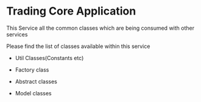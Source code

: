 # Trading Core Application

This Service all the common classes which are being consumed with other services

Please find the list of classes available within this service

*  Util Classes(Constants etc)

*  Factory class

*  Abstract classes

*  Model classes

  

